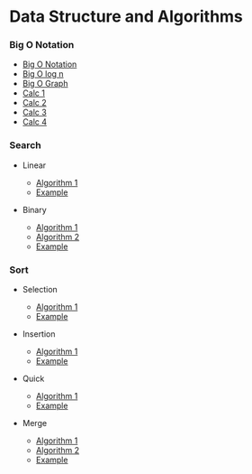 # Data Structure and Algorithms
 

### Big O Notation
* [Big O Notation](src/main/java/org/datastructure/notation/BigONotation.png)
* [Big O log n](src/main/java/org/datastructure/notation/BigOInverseExp-Log.png)
* [Big O Graph](src/main/java/org/datastructure/notation/BigONotationGraph.png)
* [Calc 1](src/main/java/org/datastructure/notation/bigO_1.png)
* [Calc 2](src/main/java/org/datastructure/notation/bigO_2.png)
* [Calc 3](src/main/java/org/datastructure/notation/bigO_3.png)
* [Calc 4](src/main/java/org/datastructure/notation/bigO_4.png)

### Search

* Linear
    * [Algorithm 1](src/main/java/org/datastructure/search/linear/LinearSearch.png)
    * [Example](src/main/java/org/datastructure/search/linear/LinearSearch.java)

* Binary
    * [Algorithm 1](src/main/java/org/datastructure/search/binary/BinarySearch.png)
    * [Algorithm 2](src/main/java/org/datastructure/search/binary/BinaryRecursiveSearch.png)
    * [Example](src/main/java/org/datastructure/search/binary/BinarySearch.java)



### Sort

* Selection
    * [Algorithm 1](src/main/java/org/datastructure/sort/selection/SelectionSort.png)
    * [Example](src/main/java/org/datastructure/sort/selection/SelectionSort.java)

* Insertion
    * [Algorithm 1](src/main/java/org/datastructure/sort/insertion/InsertionSort.png)
    * [Example](src/main/java/org/datastructure/sort/insertion/InsertionSort.java)

* Quick
    * [Algorithm 1](src/main/java/org/datastructure/sort/quick/QuickSort.png)
    * [Example](src/main/java/org/datastructure/sort/quick/QuickSort.java)

* Merge
    * [Algorithm 1](src/main/java/org/datastructure/sort/merge/MergeSort1.png)
    * [Algorithm 2](src/main/java/org/datastructure/sort/merge/MergeSort2.png)
    * [Example](src/main/java/org/datastructure/sort/merge/MergeSort.java)

